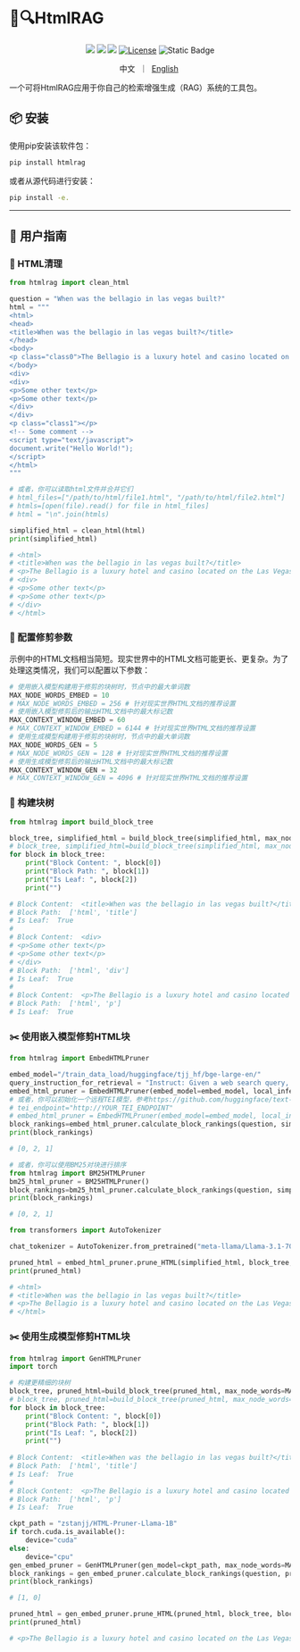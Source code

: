 # 🤖🔍HtmlRAG

<div align="center">
<a href="https://arxiv.org/pdf/2411.02959" target="_blank"><img src="https://img.shields.io/badge/arXiv-b5212f.svg?logo=arxiv"></a>
<a href="https://github.com/plageon/HtmlRAG" target="_blank"><img src="https://img.shields.io/badge/GitHub-181717?style=flat&logo=github&logoColor=white"></a>
<a href="https://modelscope.cn/models/zstanjj/HTML-Pruner-Llama-1B" target="_blank"><img src="https://custom-icon-badges.demolab.com/badge/ModelScope%20Models-624aff?style=flat&logo=modelscope&logoColor=white"></a>
<a href="https://github.com/plageon/HtmlRAG/blob/main/toolkit/LICENSE"><img alt="License" src="https://img.shields.io/badge/LICENSE-MIT-green"></a>
<a><img alt="Static Badge" src="https://img.shields.io/badge/made_with-Python-blue"></a>
<p>
中文&nbsp ｜ &nbsp<a href="toolkit/README.md">English</a>&nbsp
</p>
</div>

一个可将HtmlRAG应用于你自己的检索增强生成（RAG）系统的工具包。


## 📦 安装

使用pip安装该软件包：
```bash
pip install htmlrag
```
或者从源代码进行安装：
```bash
pip install -e.
```

---

## 📖 用户指南

### 🧹 HTML清理

```python
from htmlrag import clean_html

question = "When was the bellagio in las vegas built?"
html = """
<html>
<head>
<title>When was the bellagio in las vegas built?</title>
</head>
<body>
<p class="class0">The Bellagio is a luxury hotel and casino located on the Las Vegas Strip in Paradise, Nevada. It was built in 1998.</p>
</body>
<div>
<div>
<p>Some other text</p>
<p>Some other text</p>
</div>
</div>
<p class="class1"></p>
<!-- Some comment -->
<script type="text/javascript">
document.write("Hello World!");
</script>
</html>
"""

# 或者，你可以读取html文件并合并它们
# html_files=["/path/to/html/file1.html", "/path/to/html/file2.html"]
# htmls=[open(file).read() for file in html_files]
# html = "\n".join(htmls)

simplified_html = clean_html(html)
print(simplified_html)

# <html>
# <title>When was the bellagio in las vegas built?</title>
# <p>The Bellagio is a luxury hotel and casino located on the Las Vegas Strip in Paradise, Nevada. It was built in 1998.</p>
# <div>
# <p>Some other text</p>
# <p>Some other text</p>
# </div>
# </html>
```

### 🔧 配置修剪参数

示例中的HTML文档相当简短。现实世界中的HTML文档可能更长、更复杂。为了处理这类情况，我们可以配置以下参数：
```python
# 使用嵌入模型构建用于修剪的块树时，节点中的最大单词数
MAX_NODE_WORDS_EMBED = 10 
# MAX_NODE_WORDS_EMBED = 256 # 针对现实世界HTML文档的推荐设置
# 使用嵌入模型修剪后的输出HTML文档中的最大标记数
MAX_CONTEXT_WINDOW_EMBED = 60
# MAX_CONTEXT_WINDOW_EMBED = 6144 # 针对现实世界HTML文档的推荐设置
# 使用生成模型构建用于修剪的块树时，节点中的最大单词数
MAX_NODE_WORDS_GEN = 5
# MAX_NODE_WORDS_GEN = 128 # 针对现实世界HTML文档的推荐设置
# 使用生成模型修剪后的输出HTML文档中的最大标记数
MAX_CONTEXT_WINDOW_GEN = 32
# MAX_CONTEXT_WINDOW_GEN = 4096 # 针对现实世界HTML文档的推荐设置
```

### 🌲 构建块树

```python
from htmlrag import build_block_tree

block_tree, simplified_html = build_block_tree(simplified_html, max_node_words=MAX_NODE_WORDS_EMBED)
# block_tree, simplified_html=build_block_tree(simplified_html, max_node_words=MAX_NODE_WORDS_GEN, zh_char=True) # 针对中文文本
for block in block_tree:
    print("Block Content: ", block[0])
    print("Block Path: ", block[1])
    print("Is Leaf: ", block[2])
    print("")

# Block Content:  <title>When was the bellagio in las vegas built?</title>
# Block Path:  ['html', 'title']
# Is Leaf:  True
# 
# Block Content:  <div>
# <p>Some other text</p>
# <p>Some other text</p>
# </div>
# Block Path:  ['html', 'div']
# Is Leaf:  True
# 
# Block Content:  <p>The Bellagio is a luxury hotel and casino located on the Las Vegas Strip in Paradise, Nevada. It was built in 1998.</p>
# Block Path:  ['html', 'p']
# Is Leaf:  True
```

### ✂️ 使用嵌入模型修剪HTML块

```python
from htmlrag import EmbedHTMLPruner

embed_model="/train_data_load/huggingface/tjj_hf/bge-large-en/"
query_instruction_for_retrieval = "Instruct: Given a web search query, retrieve relevant passages that answer the query\nQuery: "
embed_html_pruner = EmbedHTMLPruner(embed_model=embed_model, local_inference=True, query_instruction_for_retrieval = query_instruction_for_retrieval)
# 或者，你可以初始化一个远程TEI模型，参考https://github.com/huggingface/text-embeddings-inference。
# tei_endpoint="http://YOUR_TEI_ENDPOINT"
# embed_html_pruner = EmbedHTMLPruner(embed_model=embed_model, local_inference=False, query_instruction_for_retrieval = query_instruction_for_retrieval, endpoint=tei_endpoint)
block_rankings=embed_html_pruner.calculate_block_rankings(question, simplified_html, block_tree)
print(block_rankings)

# [0, 2, 1]

# 或者，你可以使用BM25对块进行排序
from htmlrag import BM25HTMLPruner
bm25_html_pruner = BM25HTMLPruner()
block_rankings=bm25_html_pruner.calculate_block_rankings(question, simplified_html, block_tree)
print(block_rankings)

# [0, 2, 1]

from transformers import AutoTokenizer

chat_tokenizer = AutoTokenizer.from_pretrained("meta-llama/Llama-3.1-70B-Instruct")

pruned_html = embed_html_pruner.prune_HTML(simplified_html, block_tree, block_rankings, chat_tokenizer, MAX_CONTEXT_WINDOW_EMBED)
print(pruned_html)

# <html>
# <title>When was the bellagio in las vegas built?</title>
# <p>The Bellagio is a luxury hotel and casino located on the Las Vegas Strip in Paradise, Nevada. It was built in 1998.</p>
# </html>
```


### ✂️ 使用生成模型修剪HTML块

```python
from htmlrag import GenHTMLPruner
import torch

# 构建更精细的块树
block_tree, pruned_html=build_block_tree(pruned_html, max_node_words=MAX_NODE_WORDS_GEN)
# block_tree, pruned_html=build_block_tree(pruned_html, max_node_words=MAX_NODE_WORDS_GEN, zh_char=True) # 针对中文文本
for block in block_tree:
    print("Block Content: ", block[0])
    print("Block Path: ", block[1])
    print("Is Leaf: ", block[2])
    print("")
    
# Block Content:  <title>When was the bellagio in las vegas built?</title>
# Block Path:  ['html', 'title']
# Is Leaf:  True
# 
# Block Content:  <p>The Bellagio is a luxury hotel and casino located on the Las Vegas Strip in Paradise, Nevada. It was built in 1998.</p>
# Block Path:  ['html', 'p']
# Is Leaf:  True

ckpt_path = "zstanjj/HTML-Pruner-Llama-1B"
if torch.cuda.is_available():
    device="cuda"
else:
    device="cpu"
gen_embed_pruner = GenHTMLPruner(gen_model=ckpt_path, max_node_words=MAX_NODE_WORDS_GEN, device=device)
block_rankings = gen_embed_pruner.calculate_block_rankings(question, pruned_html)
print(block_rankings)

# [1, 0]

pruned_html = gen_embed_pruner.prune_HTML(pruned_html, block_tree, block_rankings, chat_tokenizer, MAX_CONTEXT_WINDOW_GEN)
print(pruned_html)

# <p>The Bellagio is a luxury hotel and casino located on the Las Vegas Strip in Paradise, Nevada. It was built in 1998.</p>
```
